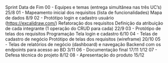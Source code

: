 Sprint	Data de Fim
00 - Equipes e temas (entrega simultânea nas três UC’s)	25/8
01 - Mapeamento inicial dos requisitos (lista de funcionalidades)
       Mapa de dados	8/9
02 - Protótipo login e cadastro usuário (https://excalidraw.com/)
        Refatoração dos requisitos
        Definição da atribuição de cada integrante (1 operação do CRUD para cada)	22/9
03 - Protótipo de telas dos requisitos
        Programação Tela login e cadastro	6/10
04 - Telas de cadastro de negócio
        Protótipo de telas dos requisitos (wireframe)
       	20/10
05 - Telas de relatórios de negócio (dashboard) e navegação
        Backend com os endpoints para acesso ao BD	3/11
06 - Documentação final
        	17/11
	1/12
07 - Defesa técnica do projeto	8/12
08 - Apresentação do produto	15/12
